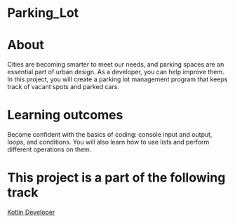 # Parking_Lot


# About
Cities are becoming smarter to meet our needs, and parking spaces are an essential part of urban design. As a developer, you can help improve them. In this project, you will create a parking lot management program that keeps track of vacant spots and parked cars.

# Learning outcomes
Become confident with the basics of coding: console input and output, loops, and conditions. You will also learn how to use lists and perform different operations on them.

# This project is a part of the following track
[Kotlin Developer](https://hyperskill.org/tracks/3)
